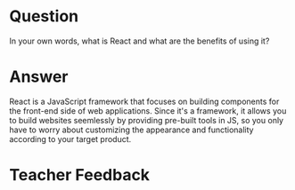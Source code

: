 # Question

In your own words, what is React and what are the benefits of using it?

# Answer
React is a JavaScript framework that focuses on building components for the front-end side of web applications. Since it's a framework, it allows you to build websites seemlessly by providing pre-built tools in JS, so you only have to worry about customizing the appearance and functionality according to your target product. 
# Teacher Feedback